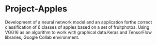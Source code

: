 # Project-Apples
Development of a neural network model and an application forthe correct classification of 6 classes of apples based on a set of fruitphotos. Using VGG16 as an algorithm to work with graphical data.Keras and TensorFlow libraries, Google Collab environment.
